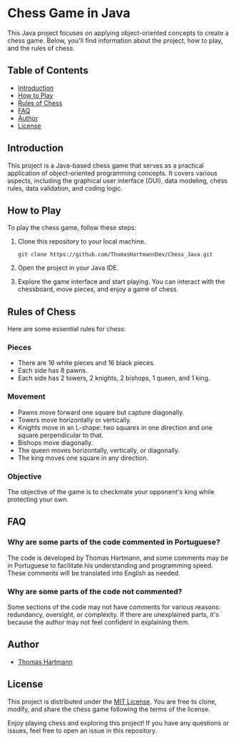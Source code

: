 # Chess Game in Java

This Java project focuses on applying object-oriented concepts to create a chess game. Below, you'll find information about the project, how to play, and the rules of chess.

## Table of Contents

- [Introduction](#introduction)
- [How to Play](#how-to-play)
- [Rules of Chess](#rules-of-chess)
- [FAQ](#faq)
- [Author](#author)
- [License](#license)

## Introduction

This project is a Java-based chess game that serves as a practical application of object-oriented programming concepts. It covers various aspects, including the graphical user interface (GUI), data modeling, chess rules, data validation, and coding logic.

## How to Play

To play the chess game, follow these steps:

1. Clone this repository to your local machine.
   
   ```
   git clone https://github.com/ThomasHartmannDev/Chess_Java.git
   ```

2. Open the project in your Java IDE.

3. Explore the game interface and start playing. You can interact with the chessboard, move pieces, and enjoy a game of chess.

## Rules of Chess

Here are some essential rules for chess:

### Pieces
- There are 16 white pieces and 16 black pieces.
- Each side has 8 pawns.
- Each side has 2 towers, 2 knights, 2 bishops, 1 queen, and 1 king.

### Movement
- Pawns move forward one square but capture diagonally.
- Towers move horizontally or vertically.
- Knights move in an L-shape: two squares in one direction and one square perpendicular to that.
- Bishops move diagonally.
- The queen moves horizontally, vertically, or diagonally.
- The king moves one square in any direction.

### Objective
The objective of the game is to checkmate your opponent's king while protecting your own.

## FAQ

### Why are some parts of the code commented in Portuguese?

The code is developed by Thomas Hartmann, and some comments may be in Portuguese to facilitate his understanding and programming speed. These comments will be translated into English as needed.

### Why are some parts of the code not commented?

Some sections of the code may not have comments for various reasons: redundancy, oversight, or complexity. If there are unexplained parts, it's because the author may not feel confident in explaining them.

## Author

- [Thomas Hartmann](https://github.com/ThomasHartmannDev)

## License

This project is distributed under the [MIT License](LICENSE.md). You are free to clone, modify, and share the chess game following the terms of the license.

Enjoy playing chess and exploring this project! If you have any questions or issues, feel free to open an issue in this repository.
